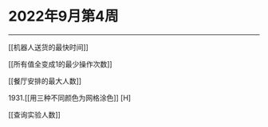 # 2022年9月第4周

---

[[机器人送货的最快时间]]

[[所有值全变成1的最少操作次数]]

[[餐厅安排的最大人数]]

1931.[[用三种不同颜色为网格涂色]] [H]

[[查询实验人数]]